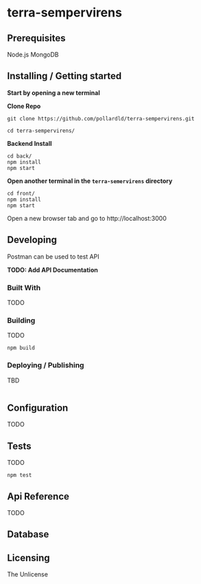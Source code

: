 # terra-sempervirens

## Prerequisites
Node.js
MongoDB

## Installing / Getting started

**Start by opening a new terminal**

**Clone Repo**
```shell
git clone https://github.com/pollardld/terra-sempervirens.git
```

```shell
cd terra-sempervirens/
```

**Backend Install**
```shell
cd back/
npm install
npm start
```

**Open another terminal in the `terra-semervirens` directory**
```shell
cd front/
npm install
npm start
```

Open a new browser tab and go to http://localhost:3000


## Developing
Postman can be used to test API

**TODO: Add API Documentation**

### Built With
TODO

### Building
TODO
```shell
npm build
```

### Deploying / Publishing
TBD

```shell
```


## Configuration
TODO

## Tests
TODO

```shell
npm test
```

## Api Reference
TODO

## Database

## Licensing
The Unlicense
